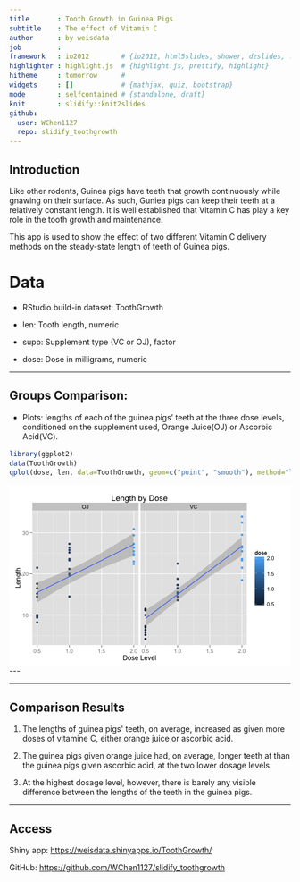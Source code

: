 ```yaml
---
title       : Tooth Growth in Guinea Pigs
subtitle    : The effect of Vitamin C
author      : by weisdata
job         : 
framework   : io2012        # {io2012, html5slides, shower, dzslides, ...}
highlighter : highlight.js  # {highlight.js, prettify, highlight}
hitheme     : tomorrow      # 
widgets     : []            # {mathjax, quiz, bootstrap}
mode        : selfcontained # {standalone, draft}
knit        : slidify::knit2slides
github: 
  user: WChen1127
  repo: slidify_toothgrowth
---
```


## Introduction

Like other rodents, Guinea pigs have teeth that growth continuously while gnawing on their surface. As such, Guniea pigs can keep their teeth at a relatively constant length. It is well established that Vitamin C has play a key role in the tooth growth and maintenance.

This app is used to show the effect of two different Vitamin C delivery methods on the steady-state length of teeth of Guinea pigs.
    
    
Data
============

- RStudio build-in dataset: ToothGrowth

- len: Tooth length, numeric

- supp: Supplement type (VC or OJ), factor

- dose: Dose in milligrams, numeric

--- 

## Groups Comparison: 
- Plots: lengths of each of the guinea pigs’ teeth at the three dose levels, conditioned on the supplement used, Orange Juice(OJ) or Ascorbic Acid(VC).


```r
library(ggplot2)
data(ToothGrowth)
qplot(dose, len, data=ToothGrowth, geom=c("point", "smooth"), method="lm", formula = y~x, color= dose, main="Length by Dose", facets = . ~ supp, xlab="Dose Level", ylab="Length")
```

<img src="assets/fig/simple-plot.png" title="plot of chunk simple-plot" alt="plot of chunk simple-plot" style="display: block; margin: auto;" />
--- 

--- 

## Comparison Results

1. The lengths of guinea pigs' teeth, on average, increased as given more doses of vitamine C, either orange juice or ascorbic acid. 

2. The guinea pigs given orange juice had, on average, longer teeth at than the guinea pigs given ascorbic acid, at the two lower dosage levels.

3. At the highest dosage level, however, there is barely any visible difference between the lengths of the teeth in the guinea pigs.




--- 

## Access
Shiny app: https://weisdata.shinyapps.io/ToothGrowth/

GitHub: https://github.com/WChen1127/slidify_toothgrowth






